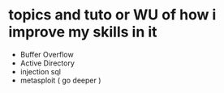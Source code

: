 # topics and tuto or WU of how i improve my skills in it

- Buffer Overflow
- Active Directory
- injection sql
- metasploit ( go deeper )
